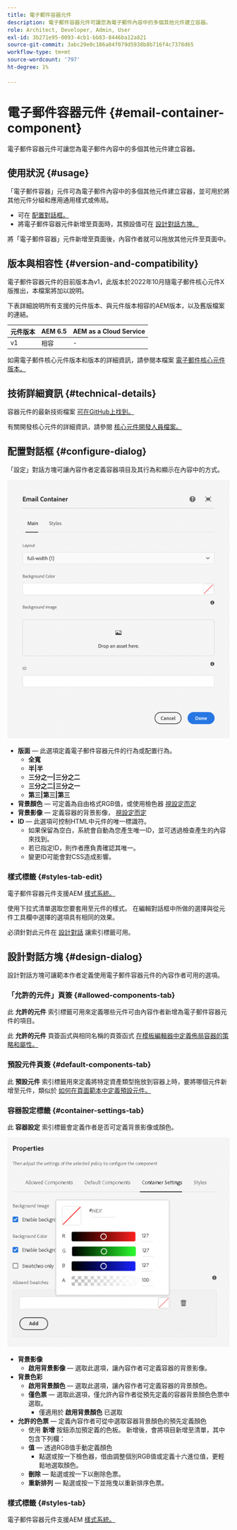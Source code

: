 ```yaml
---
title: 電子郵件容器元件
description: 電子郵件容器元件可讓您為電子郵件內容中的多個其他元件建立容器。
role: Architect, Developer, Admin, User
exl-id: 3b271e95-0093-4cb1-bb83-8446ba12a821
source-git-commit: 3abc29e0c186a84f079d5938b8b716f4c7378d65
workflow-type: tm+mt
source-wordcount: '797'
ht-degree: 1%

---
```



# 電子郵件容器元件 {#email-container-component}

電子郵件容器元件可讓您為電子郵件內容中的多個其他元件建立容器。

## 使用狀況 {#usage}

「電子郵件容器」元件可為電子郵件內容中的多個其他元件建立容器，並可用於將其他元件分組和應用通用樣式或佈局。

* 可在 [配置對話框。](#configure-dialog)
* 將電子郵件容器元件新增至頁面時，其預設值可在 [設計對話方塊。](#design-dialog)

將「電子郵件容器」元件新增至頁面後，內容作者就可以拖放其他元件至頁面中。

## 版本與相容性 {#version-and-compatibility}

電子郵件容器元件的目前版本為v1，此版本於2022年10月隨電子郵件核心元件X版推出，本檔案將加以說明。

下表詳細說明所有支援的元件版本、與元件版本相容的AEM版本，以及舊版檔案的連結。

| 元件版本 | AEM 6.5 | AEM as a Cloud Service  |
|---|---|---|
| v1 | 相容 | - |

如需電子郵件核心元件版本和版本的詳細資訊，請參閱本檔案 [電子郵件核心元件版本。](/help/email/versions.md)

## 技術詳細資訊 {#technical-details}

容器元件的最新技術檔案 [可在GitHub上找到。](https://adobe.com/go/aem_cmp_tech_email_container_v1)

有關開發核心元件的詳細資訊，請參閱 [核心元件開發人員檔案。](/help/developing/overview.md)

## 配置對話框 {#configure-dialog}

「設定」對話方塊可讓內容作者定義容器項目及其行為和顯示在內容中的方式。

![電子郵件容器元件的編輯對話方塊](/help/email/assets/email-container-configure.png)

* **版面**  — 此選項定義電子郵件容器元件的行為或配置行為。
   * **全寬**
   * **半|半**
   * **三分之一|三分之二**
   * **三分之二|三分之一**
   * **第三|第三|第三**
* **背景顏色**  — 可定義為自由格式RGB值，或使用檢色器 [視設定而定](#container-settings-tab)
* **背景影像**  — 定義容器的背景影像， [視設定而定](#container-settings-tab)
* **ID**  — 此選項可控制HTML中元件的唯一標識符。
   * 如果保留為空白，系統會自動為您產生唯一ID，並可透過檢查產生的內容來找到。
   * 若已指定ID，則作者應負責確認其唯一。
   * 變更ID可能會對CSS造成影響。

### 樣式標籤 {#styles-tab-edit}

電子郵件容器元件支援AEM [樣式系統。](/help/get-started/authoring.md#component-styling)

使用下拉式清單選取您要套用至元件的樣式。 在編輯對話框中所做的選擇與從元件工具欄中選擇的選項具有相同的效果。

必須針對此元件在 [設計對話](#design-dialog) 讓索引標籤可用。

## 設計對話方塊 {#design-dialog}

設計對話方塊可讓範本作者定義使用電子郵件容器元件的內容作者可用的選項。

### 「允許的元件」頁簽 {#allowed-components-tab}

此 **允許的元件** 索引標籤可用來定義哪些元件可由內容作者新增為電子郵件容器元件的項目。

此 **允許的元件** 頁簽函式與相同名稱的頁簽函式 [在模板編輯器中定義佈局容器的策略和屬性。](https://experienceleague.adobe.com/docs/experience-manager-cloud-service/sites/authoring/features/templates.html)

### 預設元件頁簽 {#default-components-tab}

此 **預設元件** 索引標籤用來定義將特定資產類型拖放到容器上時，要將哪個元件新增至元件，類似於 [如何在頁面範本中定義預設元件。](https://experienceleague.adobe.com/docs/experience-manager-cloud-service/sites/authoring/features/templates.html)

### 容器設定標籤 {#container-settings-tab}

此 **容器設定** 索引標籤會定義作者是否可定義背景影像或顏色。

![電子郵件容器元件設計對話方塊的「容器設定」標籤](/help/email/assets/email-container-design-container-settings.png)

* **背景影像**
   * **啟用背景影像**  — 選取此選項，讓內容作者可定義容器的背景影像。
* **背景色彩**
   * **啟用背景顏色**  — 選取此選項，讓內容作者可定義容器的背景顏色。
   * **僅色票**  — 選取此選項，僅允許內容作者從預先定義的容器背景顏色色票中選取。
      * 僅適用於 **啟用背景顏色** 已選取
* **允許的色票**  — 定義內容作者可從中選取容器背景顏色的預先定義顏色
   * 使用 **新增** 按鈕添加預定義的色板。 新增後，會將項目新增至清單，其中包含下列欄：
   * **值**  — 透過RGB值手動定義顏色
      * 點選或按一下檢色器，借由調整個別RGB值或定義十六進位值，更輕鬆地選取顏色。
   * **刪除**  — 點選或按一下以刪除色票。
   * **重新排列**  — 點選或按一下並拖曳以重新排序色票。

### 樣式標籤 {#styles-tab}

電子郵件容器元件支援AEM [樣式系統。](/help/get-started/authoring.md#component-styling)
